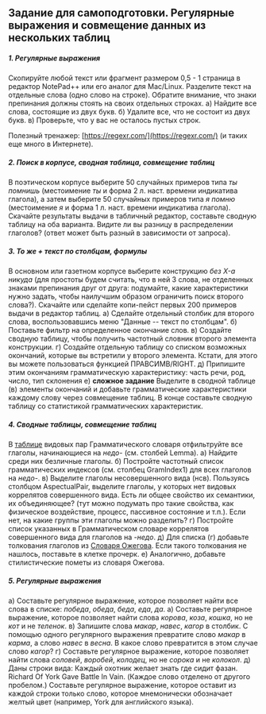 ## Задание для самоподготовки. Регулярные выражения и совмещение данных из нескольких таблиц

##### 1. Регулярные выражения
Скопируйте любой текст или фрагмент размером 0,5 - 1 страница в редактор NotePad++ или его аналог для Mac/Linux.
Разделите текст на отдельные слова (одно слово на строке). Обратите внимание, что знаки препинания должны стоять на своих отдельных строках. 
а) Найдите все слова, состоящие из двух букв.
б) Удалите все, что не состоит из двух букв.
в) Проверьте, что у вас не осталось пустых строк.

Полезный тренажер: [https://regexr.com/](https://regexr.com/) (и таких еще много в Интернете).

##### 2. Поиск в корпусе, сводная таблица, совмещение таблиц
В поэтическом корпусе выберите 50 случайных примеров типа _ты помнишь_ (местоимение _ты_ и форма 2 л. наст. времени индикатива глагола), а затем выберите 50 случайных примеров типа _я помню_ (местоимение _я_ и форма 1 л. наст. времени индикатива глагола).
Скачайте результаты выдачи в табличный редактор, составьте сводную таблицу на оба варианта.
Видите ли вы разницу в распределении глаголов? (ответ может быть разный в зависимости от запроса).

##### 3. То же + текст по столбцам, формулы
В основном или газетном корпусе выберите конструкцию _без X-а никуда_ (для простоты будем считать, что в ней 3 слова, не отделенных знаками препинания друг от друга: подумайте, какие характеристики нужно задать, чтобы наилучшим образом ограничить поиск второго слова?).
Скачайте или сделайте копи-пейст первых 200 примеров выдачи в редактор таблиц.
а) Сделайте отдельный столбик для второго слова, воспользовавшись меню "Данные -- текст по столбцам".
б) Поставьте фильтр на определенное окончание слов.
в) Создайте сводную таблицу, чтобы получить частотный словник второго элемента конструкции.
г) Создайте отдельную таблицу со списком возможных окончаний, которые вы встретили у второго элемента. Кстати, для этого вы можете пользоваться функцией ПРАВСИМВ/RIGHT.
д) Припишите этим окончаниям грамматическую характеристику: часть речи, род, число, тип склонения
е) **сложное задание** Выделите в сводной таблице (в) элементы окончаний и добавьте грамматические характеристики каждому слову через совмещение таблиц. В конце составьте сводную таблицу со статистикой грамматических характеристик.

##### 4. Сводные таблицы, совмещение таблиц 
В [таблице](https://github.com/pykili/pykili.github.io/blob/master/_docs/lingdata/AspectualPairZalizniak.xls) видовых пар Грамматического словаря отфильтруйте все глаголы, начинающиеся на _недо-_ (см. столбей Lemma).
а) Найдите среди них безличные глаголы. 
б) Постройте частотный список грамматических индексов (см. столбец GramIndex1) для всех глаголов на _недо-_.
в) Выделите глаголы несовершенного вида (нсв). Пользуясь столбцом AspectualPair, выделите глаголы, у которых нет видовых коррелятов совершенного вида. Есть ли общее свойство их семантики, их объединяющее? (тут можно подумать про такие свойства, как физическое воздействие, процесс, пассивное состояние и т.п.). Если нет, на какие группы эти глаголы можно разделить?
г) Постройте список указанных в Грамматическом словаре коррелятов совершенного вида для глаголов на _-недо_. 
д) Для списка (г) добавьте толкования глаголов из [Словаря Ожегова](https://docs.google.com/spreadsheets/d/1JbR7gz6wqmiP07GRQU9-ZxygAaNBpDFXCuP-1YHfjMs/edit?usp=sharing). Если такого толкования не нашлось, поставьте в клетке прочерк.
е) Аналогично, добавьте стилистические пометы из словаря Ожегова.

##### 5. Регулярные выражения 
а) Составьте регулярное выражение, которое позволяет найти все слова в списке: _победа_, _обеда_, _беда_, _еда_, _да_.
а) Составьте регулярное выражение, которое позволяет найти слова _корова_, _коза_, _кошка_, но не _кот_ и не _теленок_.
в) Запишите слова _макар_, _навес_, _кагор_ в столбик. С помощью одного регулярного выражения превратите слово _макар_ в _карма_, а слово _навес_ в _весна_. В какое слово превратится в этом случае слово _кагор_?
г) Составьте регулярное выражение, которое позволяет найти слова _соловей_, _воробей_, _колодец_, но не _сорока_ и не  _колокол_.
д) Даны строки вида:
Каждый охотник желает знать где сидит фазан.
Richard Of York Gave Battle In Vain.
(Каждое слово отделено от другого пробелом.) Составьте регулярное выражение, которое оставит из каждой строки только слово, которое мнемонически обозначает желтый цвет (например, York для английского языка).


